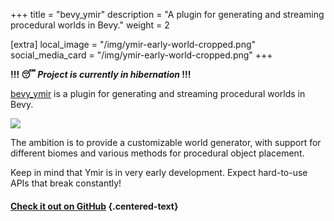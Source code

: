 +++
title = "bevy_ymir"
description = "A plugin for generating and streaming procedural worlds in Bevy."
weight = 2

[extra]
local_image = "/img/ymir-early-world-cropped.png"
social_media_card = "/img/ymir-early-world-cropped.png"
+++

**!!! 😴 *Project is currently in hibernation* !!!**

[bevy_ymir](https://github.com/nilsiker/bevy_ymir) is a plugin for generating and streaming procedural worlds in Bevy.


![](./ymir-early-world.png)

The ambition is to provide a customizable world generator, with support for different biomes and various methods for procedural object placement.

Keep in mind that Ymir is in very early development. Expect hard-to-use APIs that break constantly!

#### [Check it out on GitHub](https://github.com/nilsiker/bevy_ymir) {.centered-text}
